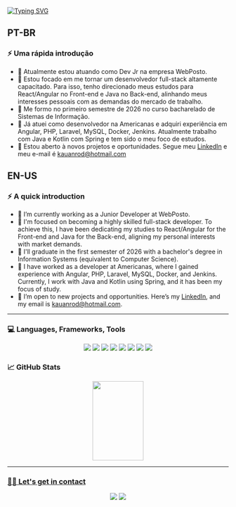 [![Typing SVG](https://readme-typing-svg.demolab.com?font=Fira+Code&pause=1000&width=435&lines=Hello+everyone!+%F0%9F%96%96)](https://git.io/typing-svg)

<!-- I'm Kauan Rodrigues. I'm currently working as a full-stack software development intern during the day. At night, I switch to self-taught student mode - developing new projects as i create new projects and learn more and more!
<br>
Here on my Github Profile you'll see some of my personal projects but also, some academics too. -->
## PT-BR
### ⚡️ Uma rápida introdução

- 🔭 Atualmente estou atuando como Dev Jr na empresa WebPosto.
- 🌱 Estou focado em me tornar um desenvolvedor full-stack altamente capacitado. Para isso, tenho direcionado meus estudos para React/Angular no Front-end e Java no Back-end, alinhando meus interesses pessoais com as demandas do mercado de trabalho.
- 🎒 Me formo no primeiro semestre de 2026 no curso bacharelado de Sistemas de Informação.
- 💼 Já atuei como desenvolvedor na Americanas e adquiri experiência em Angular, PHP, Laravel, MySQL, Docker, Jenkins. Atualmente trabalho com Java e Kotlin com Spring e tem sido o meu foco de estudos.
- 🏢 Estou aberto à novos projetos e oportunidades. Segue meu <a href="https://www.linkedin.com/in/kauanrod/">LinkedIn</a> e meu e-mail é kauanrod@hotmail.com


## EN-US

### ⚡️ A quick introduction

- 🔭 I’m currently working as a Junior Developer at WebPosto.
- 🌱 I'm focused on becoming a highly skilled full-stack developer. To achieve this, I have been dedicating my studies to React/Angular for the Front-end and Java for the Back-end, aligning my personal interests with market demands.
- 🎒 I'll graduate in the first semester of 2026 with a bachelor's degree in Information Systems (equivalent to Computer Science).
- 💼 I have worked as a developer at Americanas, where I gained experience with Angular, PHP, Laravel, MySQL, Docker, and Jenkins. Currently, I work with Java and Kotlin using Spring, and it has been my focus of study.
- 🏢 I’m open to new projects and opportunities. Here’s my <a href="https://www.linkedin.com/in/kauanrod/">LinkedIn</a>, and my email is kauanrod@hotmail.com.

---

### 💻 Languages, Frameworks, Tools
<div align="center">
  <img src="https://img.shields.io/badge/TypeScript-007ACC?style=for-the-badge&logo=typescript&logoColor=white" />
<!--   <img src="https://img.shields.io/badge/react-%2320232a.svg?style=for-the-badge&logo=react&logoColor=%2361DAFB" /> -->
  <img src="https://img.shields.io/badge/Angular-DD0031?style=for-the-badge&logo=angular&logoColor=white" />
  <img src="https://img.shields.io/badge/Kotlin-0095D5?&style=for-the-badge&logo=kotlin&logoColor=white" />
  <img src="https://img.shields.io/badge/Java-ED8B00?style=for-the-badge&logo=openjdk&logoColor=white" />
  <img src="https://img.shields.io/badge/Spring-6DB33F?style=for-the-badge&logo=spring&logoColor=white" />
  <img src="https://img.shields.io/badge/PHP-777BB4?style=for-the-badge&logo=php&logoColor=white" />
  <img src="https://img.shields.io/badge/laravel-%23FF2D20.svg?style=for-the-badge&logo=laravel&logoColor=white" />
  <img src="https://img.shields.io/badge/PostgreSQL-316192?style=for-the-badge&logo=postgresql&logoColor=white" />
<!--   <img src="https://img.shields.io/badge/AWS-%23FF9900.svg?style=for-the-badge&logo=amazon-aws&logoColor=white" /> -->
</div>

<!-- <div align="center">
  <a href="https://skillicons.dev">
    <img src="https://skillicons.dev/icons?i=ts,angular,kotlin,spring,postgres" alt="TypeScript, Angular, Kotlin, Spring, PostgreSQL" />
  </a>
</div> -->

### 📈 GitHub Stats

<div align="center">
  <a href="https://github.com/kauanrod">
  <img height="180em" width="48%" src="https://github-readme-stats.vercel.app/api/top-langs/?username=kauanrod&layout=compact&langs_count=16&theme=dracula&hide=python,html,css"/>
</div>

---

### 🤝🏻 Let's get in contact

<div align="center">
  <a href="https://www.linkedin.com/in/kauanrod" target="_blank"><img src="https://img.shields.io/badge/LinkedIn-0077B5?style=for-the-badge&logo=linkedin&logoColor=white"/></a>
  <a href="mailto:kauanrod@hotmail.com" target="_blank"><img src="https://img.shields.io/badge/Microsoft_Outlook-0078D4?style=for-the-badge&logo=microsoft-outlook&logoColor=white"/></a>
</div>
